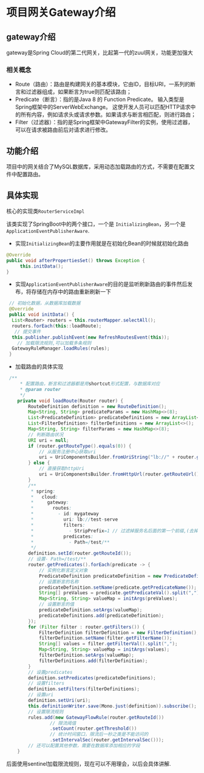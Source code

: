 # 项目网关Gateway介绍

## gateway介绍

gateway是Spring Cloud的第二代网关，比起第一代的zuul网关，功能更加强大

### 相关概念

- Route（路由）：路由是构建网关的基本模块，它由ID，目标URI，一系列的断言和过滤器组成，如果断言为true则匹配该路由；
- Predicate（断言）：指的是Java 8 的 Function Predicate。 输入类型是Spring框架中的ServerWebExchange。 这使开发人员可以匹配HTTP请求中的所有内容，例如请求头或请求参数。如果请求与断言相匹配，则进行路由；
- Filter（过滤器）：指的是Spring框架中GatewayFilter的实例，使用过滤器，可以在请求被路由前后对请求进行修改。

## 功能介绍

项目中的网关结合了MySQL数据库，采用动态加载路由的方式，不需要在配置文件中配置路由。

## 具体实现

核心的实现类`RouterServiceImpl`

该类实现了SpringBoot中的两个接口，一个是 `InitializingBean`，另一个是`ApplicationEventPublisherAware`.

-  实现`InitializingBean`的主要作用就是在初始化Bean的时候就初始化路由

```java
@Override
public void afterPropertiesSet() throws Exception {
     this.initData();
}
```

- 实现`ApplicationEventPublisherAware`的目的是监听刷新路由的事件然后发布，将存储在内存中的路由重新刷新一下

```java
 // 初始化数据，从数据库加载数据
 @Override
 public void initData() {
  List<Router> routers = this.routerMapper.selectAll();
  routers.forEach(this::loadRoute);
   // 提交事件
  this.publisher.publishEvent(new RefreshRoutesEvent(this));
    // 加载限流规则,可以加载多条规则
  GatewayRuleManager.loadRules(rules);
 }
```

- 加载路由的具体实现

```java
 /**
     * 配置路由，断言和过滤器都是用shortcut形式配置，与数据库对应
     * @param router
     */
    private void loadRoute(Router router) {
        RouteDefinition definition = new RouteDefinition();
        Map<String, String> predicateParams = new HashMap<>(8);
        List<PredicateDefinition> predicateDefinitions = new ArrayList<>();
        List<FilterDefinition> filterDefinitions = new ArrayList<>();
        Map<String, String> filterParams = new HashMap<>(8);
        // 判断路由状况
        URI uri = null;
        if (router.getRouteType().equals(0)) {
            // 从服务注册中心获取uri
            uri = UriComponentsBuilder.fromUriString("lb://" + router.getRouteUrl()).build().toUri();
        } else {
            // 直接获取httpUri
            uri = UriComponentsBuilder.fromHttpUrl(router.getRouteUrl()).build().toUri();
        }
        /**
         * spring:
         *   cloud:
         *     gateway:
         *       routes:
         *         - id: mygateway
         *           uri: lb://test-serve
         *           filters:
         *             - StripPrefix=1 // 过滤掉服务名后面的第一个前缀,(去掉这个前缀名，再转发)
         *           predicates:
         *             - Path=/test/**
         */
        definition.setId(router.getRouteId());
        // 设置- Path=/test/**
        router.getPredicates().forEach(predicate -> {
            // 实例化断言定义对象
            PredicateDefinition predicateDefinition = new PredicateDefinition();
            // 设置断言的名称
            predicateDefinition.setName(predicate.getPredicateName());
            String[] preValues = predicate.getPredicateVal().split(",");
            Map<String, String> valueMap = initArgs(preValues);
            // 设置断言的值
            predicateDefinition.setArgs(valueMap);
            predicateDefinitions.add(predicateDefinition);
        });
        for (Filter filter : router.getFilters()) {
            FilterDefinition filterDefinition = new FilterDefinition();
            filterDefinition.setName(filter.getFilterName());
            String[] values = filter.getFilterVal().split(",");
            Map<String, String> valueMap = initArgs(values);
            filterDefinition.setArgs(valueMap);
            filterDefinitions.add(filterDefinition);
        }
        // 设置predicates
        definition.setPredicates(predicateDefinitions);
        // 设置filters
        definition.setFilters(filterDefinitions);
        // 设置uri
        definition.setUri(uri);
        this.definitionWriter.save(Mono.just(definition)).subscribe();
        // 设置限流规则
        rules.add(new GatewayFlowRule(router.getRouteId())
                // 限流阈值
                .setCount(router.getThreshold())
                // 统计时间窗口，限流后一秒之类是不能访问的
                .setIntervalSec(router.getIntervalSec()));
        // 还可以配置其他参数，需要在数据库添加相应的字段
    }
```

后面使用sentinel加载限流规则，现在可以不用理会，以后会具体讲解.

